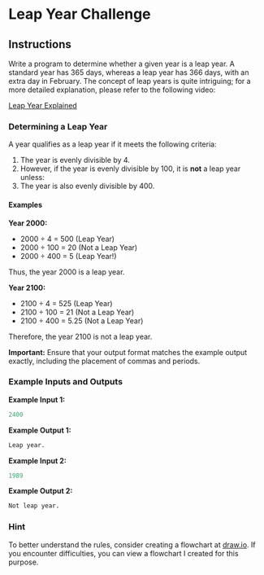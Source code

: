 # Leap Year Challenge

## Instructions

Write a program to determine whether a given year is a leap year. A standard year has 365 days, whereas a leap year has 366 days, with an extra day in February. The concept of leap years is quite intriguing; for a more detailed explanation, please refer to the following video:

[Leap Year Explained](https://www.youtube.com/watch?v=xX96xng7sAE)

### Determining a Leap Year

A year qualifies as a leap year if it meets the following criteria:

1. The year is evenly divisible by 4.
2. However, if the year is evenly divisible by 100, it is **not** a leap year unless:
3. The year is also evenly divisible by 400.

#### Examples

**Year 2000:**

- 2000 ÷ 4 = 500 (Leap Year)
- 2000 ÷ 100 = 20 (Not a Leap Year)
- 2000 ÷ 400 = 5 (Leap Year!)

Thus, the year 2000 is a leap year.

**Year 2100:**

- 2100 ÷ 4 = 525 (Leap Year)
- 2100 ÷ 100 = 21 (Not a Leap Year)
- 2100 ÷ 400 = 5.25 (Not a Leap Year)

Therefore, the year 2100 is not a leap year.

**Important:** Ensure that your output format matches the example output exactly, including the placement of commas and periods.

### Example Inputs and Outputs

**Example Input 1:**

```python
2400
```

**Example Output 1:**

```python
Leap year.
```

**Example Input 2:**

```python
1989
```

**Example Output 2:**

```python
Not leap year.
```

### Hint

To better understand the rules, consider creating a flowchart at [draw.io](https://www.draw.io). If you encounter difficulties, you can view a flowchart I created for this purpose.
